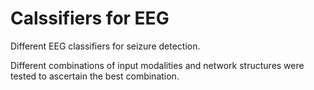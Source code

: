 # Calssifiers for EEG

Different EEG classifiers for seizure detection.

Different combinations of input modalities and network structures were tested to ascertain the best combination.
